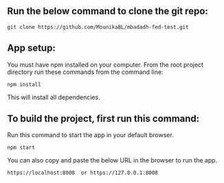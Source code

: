 ## Run the below command to clone the git repo:
```
git clone https://github.com/MounikaBL/mbadadh-fed-test.git
```

## App setup:
You must have npm installed on your computer. From the root project directory run these commands from the command line:

```
npm install
```
This will install all dependencies.

## To build the project, first run this command:

Run this command to start the app in your default browser.

```
npm start
```
You can also copy and paste the below URL in the browser to run the app.
```
https://localhost:8008  or https://127.0.0.1:8008
```